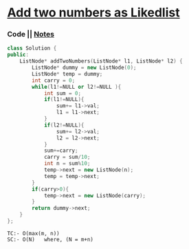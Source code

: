 # [Add two numbers as Likedlist](https://leetcode.com/problems/add-two-numbers/)

### Code || [Notes](https://drive.google.com/file/d/1P7mVNcGfKjAM-ZRuF04Dnmi6qH1_3I9O/view?usp=sharing)

``` .cpp
class Solution {
public:
    ListNode* addTwoNumbers(ListNode* l1, ListNode* l2) {
        ListNode* dummy = new ListNode(0);
        ListNode* temp = dummy;
        int carry = 0;
        while(l1!=NULL or l2!=NULL ){
            int sum = 0;
            if(l1!=NULL){
                sum+= l1->val;
                l1 = l1->next;
            }
            if(l2!=NULL){
                sum+= l2->val;
                l2 = l2->next;
            }
            sum+=carry;
            carry = sum/10;
            int n = sum%10;
            temp->next = new ListNode(n);
            temp = temp->next;
        }
        if(carry>0){
            temp->next = new ListNode(carry);
        }
        return dummy->next;
    }
};
```

```
TC:- O(max(m, n))
SC:- O(N)   where, (N = m+n)
```
